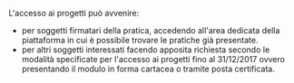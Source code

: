 
L'accesso ai progetti può avvenire:
- per soggetti firmatari della pratica, accedendo all'area dedicata della piattaforma in cui è possibile trovare le pratiche già presentate.
- per altri soggetti interessati facendo apposita richiesta secondo le modalità specificate per l'accesso ai progetti fino al 31/12/2017 ovvero presentando il modulo in forma cartacea o tramite posta certificata.
